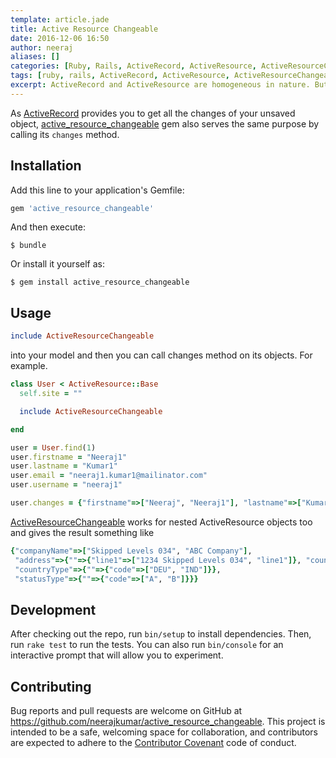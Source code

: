 ```yaml
---
template: article.jade
title: Active Resource Changeable
date: 2016-12-06 16:50
author: neeraj
aliases: []
categories: [Ruby, Rails, ActiveRecord, ActiveResource, ActiveResourceChangeable]
tags: [ruby, rails, ActiveRecord, ActiveResource, ActiveResourceChangeable]
excerpt: ActiveRecord and ActiveResource are homogeneous in nature. But ActiveResource is reserved for APIs. ActiveResourceChangeable follows ActiveRecord's pattern and provides the changes of different attributes of ActiveResource object. 
---
```


As [ActiveRecord](https://github.com/rails/rails/tree/master/activerecord) provides you to get all the changes of your unsaved object, [active_resource_changeable](https://rubygems.org/gems/active_resource_changeable) gem also serves the same purpose by calling its ```changes``` method.

## Installation

Add this line to your application's Gemfile:

```ruby
gem 'active_resource_changeable'
```

And then execute:

    $ bundle

Or install it yourself as:

    $ gem install active_resource_changeable

## Usage

```ruby
include ActiveResourceChangeable
``` 
into your model and then you can call changes method on its objects. For example.

```ruby
class User < ActiveResource::Base
  self.site = ""

  include ActiveResourceChangeable

end

user = User.find(1)
user.firstname = "Neeraj1"
user.lastname = "Kumar1"
user.email = "neeraj1.kumar1@mailinator.com"
user.username = "neeraj1"

user.changes = {"firstname"=>["Neeraj", "Neeraj1"], "lastname"=>["Kumar", "Kumar1"], "username=>["neeraj", "neeraj1], "email"=>["neeraj.kumar@mailinator.com", "neeraj1.kumar@mailinator.com"]}
```

[ActiveResourceChangeable](https://rubygems.org/gems/active_resource_changeable) works for nested ActiveResource objects too and gives the result something like 

```ruby
{"companyName"=>["Skipped Levels 034", "ABC Company"],
 "address"=>{""=>{"line1"=>["1234 Skipped Levels 034", "line1"]}, "countryType"=>{"code"=>["DEU", "IND"]}},
 "countryType"=>{""=>{"code"=>["DEU", "IND"]}},
 "statusType"=>{""=>{"code"=>["A", "B"]}}}
```

## Development

After checking out the repo, run `bin/setup` to install dependencies. Then, run `rake test` to run the tests. You can also run `bin/console` for an interactive prompt that will allow you to experiment.

## Contributing

Bug reports and pull requests are welcome on GitHub at https://github.com/neerajkumar/active_resource_changeable. This project is intended to be a safe, welcoming space for collaboration, and contributors are expected to adhere to the [Contributor Covenant](http://contributor-covenant.org) code of conduct.
